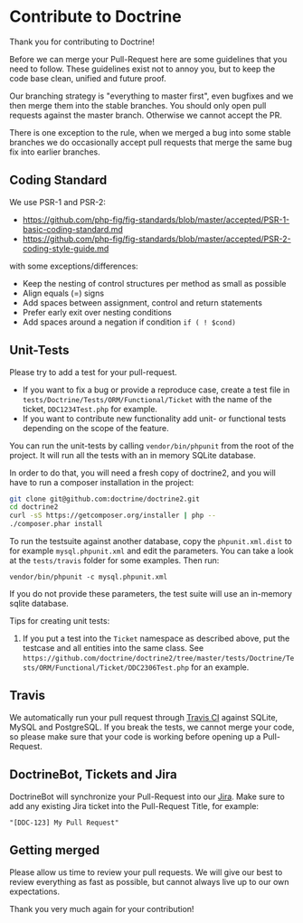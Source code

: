 # Contribute to Doctrine

Thank you for contributing to Doctrine!

Before we can merge your Pull-Request here are some guidelines that you need to follow.
These guidelines exist not to annoy you, but to keep the code base clean,
unified and future proof.

Our branching strategy is "everything to master first", even
bugfixes and we then merge them into the stable branches. You should only 
open pull requests against the master branch. Otherwise we cannot accept the PR.

There is one exception to the rule, when we merged a bug into some stable branches
we do occasionally accept pull requests that merge the same bug fix into earlier
branches.

## Coding Standard

We use PSR-1 and PSR-2:

* https://github.com/php-fig/fig-standards/blob/master/accepted/PSR-1-basic-coding-standard.md
* https://github.com/php-fig/fig-standards/blob/master/accepted/PSR-2-coding-style-guide.md

with some exceptions/differences:

* Keep the nesting of control structures per method as small as possible
* Align equals (=) signs
* Add spaces between assignment, control and return statements
* Prefer early exit over nesting conditions
* Add spaces around a negation if condition ``if ( ! $cond)``

## Unit-Tests

Please try to add a test for your pull-request.

* If you want to fix a bug or provide a reproduce case, create a test file in
  ``tests/Doctrine/Tests/ORM/Functional/Ticket`` with the name of the ticket,
  ``DDC1234Test.php`` for example.
* If you want to contribute new functionality add unit- or functional tests
  depending on the scope of the feature.

You can run the unit-tests by calling ``vendor/bin/phpunit`` from the root of the project.
It will run all the tests with an in memory SQLite database.

In order to do that, you will need a fresh copy of doctrine2, and you
will have to run a composer installation in the project:

```sh
git clone git@github.com:doctrine/doctrine2.git
cd doctrine2
curl -sS https://getcomposer.org/installer | php --
./composer.phar install
```

To run the testsuite against another database, copy the ``phpunit.xml.dist``
to for example ``mysql.phpunit.xml`` and edit the parameters. You can
take a look at the ``tests/travis`` folder for some examples. Then run:

    vendor/bin/phpunit -c mysql.phpunit.xml
    
If you do not provide these parameters, the test suite will use an in-memory
sqlite database.

Tips for creating unit tests:

1. If you put a test into the `Ticket` namespace as described above, put the testcase and all entities into the same class.
   See `https://github.com/doctrine/doctrine2/tree/master/tests/Doctrine/Tests/ORM/Functional/Ticket/DDC2306Test.php` for an
   example.

## Travis

We automatically run your pull request through [Travis CI](http://www.travis-ci.org)
against SQLite, MySQL and PostgreSQL. If you break the tests, we cannot merge your code,
so please make sure that your code is working before opening up a Pull-Request.

## DoctrineBot, Tickets and Jira

DoctrineBot will synchronize your Pull-Request into our [Jira](http://www.doctrine-project.org).
Make sure to add any existing Jira ticket into the Pull-Request Title, for example:

    "[DDC-123] My Pull Request"

## Getting merged

Please allow us time to review your pull requests. We will give our best to review
everything as fast as possible, but cannot always live up to our own expectations.

Thank you very much again for your contribution!

